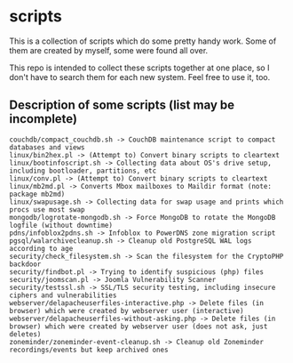 # scripts
This is a collection of scripts which do some pretty handy work. 
Some of them are created by myself, some were found all over. 

This repo is intended to collect these scripts together at one place, so I don't have to search them for each new system. 
Feel free to use it, too. 

Description of some scripts (list may be incomplete)
--

```
couchdb/compact_couchdb.sh -> CouchDB maintenance script to compact databases and views
linux/bin2hex.pl -> (Attempt to) Convert binary scripts to cleartext
linux/bootinfoscript.sh -> Collecting data about OS's drive setup, including bootloader, partitions, etc
linux/conv.pl -> (Attempt to) Convert binary scripts to cleartext
linux/mb2md.pl -> Converts Mbox mailboxes to Maildir format (note: package mb2md)
linux/swapusage.sh -> Collecting data for swap usage and prints which procs use most swap
mongodb/logrotate-mongodb.sh -> Force MongoDB to rotate the MongoDB logfile (without downtime)
pdns/infoblox2pdns.sh -> Infoblox to PowerDNS zone migration script
pgsql/walarchivecleanup.sh -> Cleanup old PostgreSQL WAL logs according to age
security/check_filesystem.sh -> Scan the filesystem for the CryptoPHP backdoor
security/findbot.pl -> Trying to identify suspicious (php) files
security/joomscan.pl -> Joomla Vulnerability Scanner
security/testssl.sh -> SSL/TLS security testing, including insecure ciphers and vulnerabilities
webserver/delapacheuserfiles-interactive.php -> Delete files (in browser) which were created by webserver user (interactive)
webserver/delapacheuserfiles-without-asking.php -> Delete files (in browser) which were created by webserver user (does not ask, just deletes)
zoneminder/zoneminder-event-cleanup.sh -> Cleanup old Zoneminder recordings/events but keep archived ones
```
